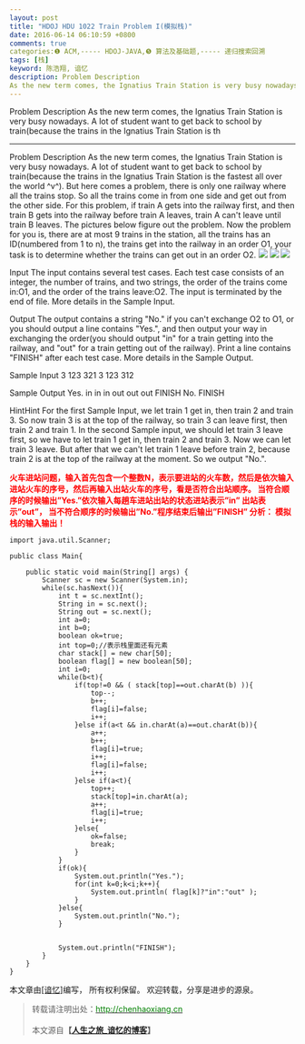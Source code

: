 ```yaml
---
layout: post
title: "HDOJ HDU 1022 Train Problem I(模拟栈)"
date: 2016-06-14 06:10:59 +0800
comments: true
categories:❶ ACM,----- HDOJ-JAVA,❺ 算法及基础题,----- 递归搜索回溯
tags: [栈]
keyword: 陈浩翔, 谙忆
description: Problem Description 
As the new term comes, the Ignatius Train Station is very busy nowadays. A lot of student want to get back to school by train(because the trains in the Ignatius Train Station is th 
---
```



Problem Description 
As the new term comes, the Ignatius Train Station is very busy nowadays. A lot of student want to get back to school by train(because the trains in the Ignatius Train Station is th
<!-- more -->
----------

Problem Description
As the new term comes, the Ignatius Train Station is very busy nowadays. A lot of student want to get back to school by train(because the trains in the Ignatius Train Station is the fastest all over the world ^v^). But here comes a problem, there is only one railway where all the trains stop. So all the trains come in from one side and get out from the other side. For this problem, if train A gets into the railway first, and then train B gets into the railway before train A leaves, train A can't leave until train B leaves. The pictures below figure out the problem. Now the problem for you is, there are at most 9 trains in the station, all the trains has an ID(numbered from 1 to n), the trains get into the railway in an order O1, your task is to determine whether the trains can get out in an order O2.
![](http://img.blog.csdn.net/20160614180835223)
![](http://img.blog.csdn.net/20160614180804170)
![](http://img.blog.csdn.net/20160614180843703)
 

Input
The input contains several test cases. Each test case consists of an integer, the number of trains, and two strings, the order of the trains come in:O1, and the order of the trains leave:O2. The input is terminated by the end of file. More details in the Sample Input.

 

Output
The output contains a string "No." if you can't exchange O2 to O1, or you should output a line contains "Yes.", and then output your way in exchanging the order(you should output "in" for a train getting into the railway, and "out" for a train getting out of the railway). Print a line contains "FINISH" after each test case. More details in the Sample Output.

 

Sample Input
3 123 321
3 123 312
 

Sample Output
Yes.
in
in
in
out
out
out
FINISH
No.
FINISH

HintHint 
For the first Sample Input, we let train 1 get in, then train 2 and train 3.
So now train 3 is at the top of the railway, so train 3 can leave first, then train 2 and train 1.
In the second Sample input, we should let train 3 leave first, so we have to let train 1 get in, then train 2 and train 3.
Now we can let train 3 leave.
But after that we can't let train 1 leave before train 2, because train 2 is at the top of the railway at the moment.
So we output "No.".


<b><font color="red">
火车进站问题，输入首先包含一个整数N，表示要进站的火车数，然后是依次输入进站火车的序号，然后再输入出站火车的序号，看是否符合出站顺序。
当符合顺序的时候输出”Yes.”依次输入每趟车进站出站的状态进站表示”in”  出站表示”out”，
当不符合顺序的时候输出”No.”程序结束后输出”FINISH”
分析：
模拟栈的输入输出！
</font></b>


```
import java.util.Scanner;

public class Main{

	public static void main(String[] args) {
		Scanner sc = new Scanner(System.in);
		while(sc.hasNext()){
			int t = sc.nextInt();
			String in = sc.next();
			String out = sc.next();
			int a=0;
			int b=0;
			boolean ok=true;
			int top=0;//表示栈里面还有元素
			char stack[] = new char[50];
			boolean flag[] = new boolean[50];
			int i=0;
			while(b<t){
				if(top!=0 && ( stack[top]==out.charAt(b) )){
					top--;
					b++;
					flag[i]=false;
					i++;
				}else if(a<t && in.charAt(a)==out.charAt(b)){
					a++;
					b++;
					flag[i]=true;
					i++;
					flag[i]=false;
					i++;
				}else if(a<t){
					top++;
					stack[top]=in.charAt(a);
					a++;
					flag[i]=true;
					i++;
				}else{
					ok=false;
					break;
				}
			}
			if(ok){
				System.out.println("Yes.");
				for(int k=0;k<i;k++){
					System.out.println( flag[k]?"in":"out" );
				}
			}else{
				System.out.println("No.");
			}
			
			
			System.out.println("FINISH");
		}
	}
}

```

本文章由<a href="http://chenhaoxiang.cn/">[谙忆]</a>编写， 所有权利保留。 
欢迎转载，分享是进步的源泉。
<blockquote cite='陈浩翔'>
<p background-color='#D3D3D3'>转载请注明出处：<a href='http://chenhaoxiang.cn'><font color="green">http://chenhaoxiang.cn</font></a><br><br>
本文源自<strong>【<a href='http://chenhaoxiang.cn' target='_blank'>人生之旅_谙忆的博客</a>】</strong></p>
</blockquote>
